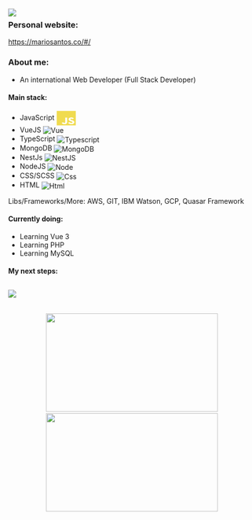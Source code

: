 <div style="display: inline_block"><br>
  <img align="right" width="512"src="https://cdn.discordapp.com/attachments/309380097687814145/1070491499466338484/octocat-1675295299034.png"/>
  
  ### Personal website:
  
  https://mariosantos.co/#/
  
  ### About me:
  - An international Web Developer (Full Stack Developer)

  #### Main stack:
  - JavaScript <img align="center" alt="Javascript" height="30" width="40" src="https://raw.githubusercontent.com/devicons/devicon/master/icons/javascript/javascript-plain.svg">
  - VueJS <img align="center" alt="Vue" height="30" width="40" src="https://cdn.jsdelivr.net/gh/devicons/devicon/icons/vuejs/vuejs-original.svg" />
  - TypeScript <img align="center" alt="Typescript" height="30" width="40" src="https://cdn.jsdelivr.net/gh/devicons/devicon/icons/typescript/typescript-plain.svg" />
  - MongoDB <img align="center" alt="MongoDB" height="30" width="40" src="https://cdn.jsdelivr.net/gh/devicons/devicon/icons/mongodb/mongodb-plain-wordmark.svg" />
  - NestJs <img align="center" alt="NestJS" height="30" width="40" src="https://cdn.jsdelivr.net/gh/devicons/devicon/icons/nestjs/nestjs-plain-wordmark.svg" />
  - NodeJS <img align="center" alt="Node" height="30" width="40" src="https://cdn.jsdelivr.net/gh/devicons/devicon/icons/nodejs/nodejs-plain-wordmark.svg" />
  - CSS/SCSS <img align="center" alt="Css" height="30" width="40" src="https://cdn.jsdelivr.net/gh/devicons/devicon/icons/css3/css3-plain-wordmark.svg" />
  - HTML <img align="center" alt="Html" height="30" width="40" src="https://cdn.jsdelivr.net/gh/devicons/devicon/icons/html5/html5-plain.svg" />

  Libs/Frameworks/More: AWS, GIT, IBM Watson, GCP, Quasar Framework
  
  #### Currently doing:
  - Learning Vue 3
  - Learning PHP
  - Learning MySQL

  #### My next steps:

</div>

##

<div>
<a href="https://www.linkedin.com/in/mario-fb-santos/" target="_blank"><img src="https://img.shields.io/badge/-LinkedIn-%230077B5?style=for-the-badge&logo=linkedin&logoColor=white" target="_blank"></a> 
</div>


##

<div align="center">
  <a href="https://github.com/mariofbsantos">
  <img height="200em" width="350em" src="https://github-readme-stats.vercel.app/api/top-langs/?username=mariofbsantos&layout=compact&langs_count=7&theme=radical"/>
  <img height="200em" width="350em" src="https://github-readme-stats.vercel.app/api?username=mariofbsantos&layout=compact&show_icons=true&theme=radical&include_all_commits=true&count_private=true"/>
  
</div>
